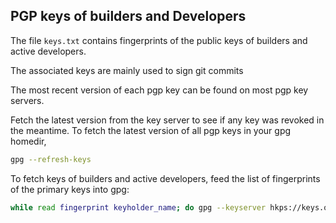 ## PGP keys of builders and Developers

The file `keys.txt` contains fingerprints of the public keys of builders and
active developers.

The associated keys are mainly used to sign git commits

The most recent version of each pgp key can be found on most pgp key servers.

Fetch the latest version from the key server to see if any key was revoked in
the meantime.
To fetch the latest version of all pgp keys in your gpg homedir,

```sh
gpg --refresh-keys
```

To fetch keys of builders and active developers, feed the list of fingerprints
of the primary keys into gpg:

```sh
while read fingerprint keyholder_name; do gpg --keyserver hkps://keys.openpgp.org --recv-keys ${fingerprint}; done < ./keys.txt
```
